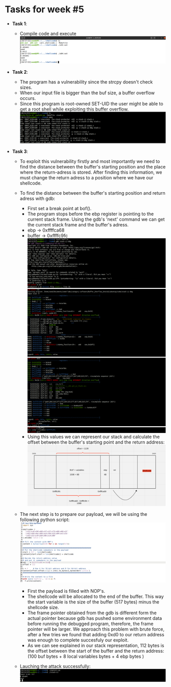 # Tasks for week \#5

- **Task 1**:
    - Compile code and execute
![task1.1](docs/logbook5/task1_ph1.png)

- **Task 2**:
    - The program has a vulnerability since the strcpy doesn't check sizes.
    - When our input file is bigger than the buf size, a buffer overflow occurs.
    - Since this program is root-owned SET-UID the user might be able to get a root shell while exploiting this buffer overflow.
![task2.1](docs/logbook5/task2_ph1.png)

- **Task 3**:
    - To exploit this vulnerability firstly and most importantly we need to find the distance between the buffer's starting position and the place where the return-adress is stored. After finding this information, we must change the return adress to a position where we have our shellcode.
    - To find the distance between the buffer's starting position and return adress with gdb:
        - First set a break point at bof().
        - The program stops before the ebp register is pointing to the current stack frame. Using the gdb's 'next'  command we can get the current stack frame and the buffer's adress.
        - ebp -> 0xffffca68
        - buffer -> 0xffffc9fc
![task3.1](docs/logbook5/task3_ph1.png)
![task3.2](docs/logbook5/task3_ph2.png)
![task3.3](docs/logbook5/task3_ph3.png)
![task3.4](docs/logbook5/task3_ph4.png)
        - Using this values we can represent our stack and calculate the offset between the buffer's starting point and the return address:
![task3.5](docs/logbook5/task3_ph5.png)
    
    - The next step is to prepare our payload, we will be using the following python script:
![task3.6](docs/logbook5/task3_ph6.png)
        - First the payload is filled with NOP's.
        - The shellcode will be allocated to the end of the buffer. This way the start variable is the size of the buffer (517 bytes) minus the shellcode size.
        - The frame pointer obtained from the gdb is different form the actual pointer because gdb has pushed some environment data before running the debugged program, therefore, the frame pointer will be larger. We approach this problem with brute force, after a few tries we found that adding 0xd0 to our return address was enough to complete succesfuly our exploit. 
        - As we can see explained in our stack representation, 112 bytes is the offset between the start of the buffer and the return address: (100 buf bytes + 8 local variables bytes + 4 ebp bytes )
    - Lauching the attack successfully:
![task3.7](docs/logbook5/task3_ph7.png)

